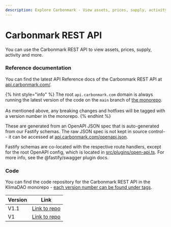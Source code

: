 ```yaml
---
description: Explore Carbonmark - View assets, prices, supply, activity and more
---
```


# Carbonmark REST API

You can use the Carbonmark REST API to view assets, prices, supply, activity and more.

### Reference documentation

You can find the latest API Reference docs of the Carbonmark REST API at [api.carbonmark.com/](https://api.carbonmark.com/#/).&#x20;

{% hint style="info" %}
The root `api.carbonmark.com` domain is always running the latest version of the code on the `main` branch of [the monorepo](https://github.com/KlimaDAO/klimadao/tree/main/carbonmark-api).\
\
As mentioned above, any breaking changes and hotfixes will be tagged with a version number in the monorepo.
{% endhint %}

These are generated from an OpenAPI JSON spec that is auto-generated from our Fastify schemas. The raw JSON spec is not kept in source control-- it can be accessed at [api.carbonmark.com/openapi.json](https://api.carbonmark.com/openapi.json).

Fastify schemas are co-located with the respective route handlers, except for the root OpenAPI config, which is located in [src/plugins/open-api.ts](https://github.com/KlimaDAO/klimadao/blob/staging/carbonmark-api/src/plugins/open-api.ts). For more info, see the @fastify/swagger plugin docs.

### Code

You can find the code repository for the Carbonmark REST API in the KlimaDAO monorepo - [each version number can be found under tags](https://github.com/KlimaDAO/klimadao/tags).

<table data-full-width="false"><thead><tr><th>Version</th><th>Link</th></tr></thead><tbody><tr><td>V1.1</td><td><a href="https://github.com/KlimaDAO/klimadao/tree/carbonmark-api/v1.1.0">Link to repo</a></td></tr><tr><td>V1</td><td><a href="https://github.com/KlimaDAO/klimadao/releases/tag/carbonmark-api%2Fv1">Link to repo</a></td></tr></tbody></table>

